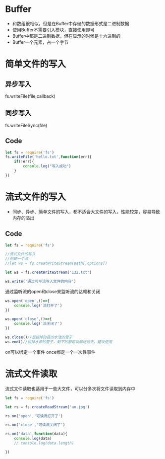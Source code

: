 Buffer
===
* 和数组很相似，但是在Buffer中存储的数据形式是二进制数据
* 使用Buffer不需要引入模块，直接使用即可
* Buffer中都是二进制数据，但在显示的时候是十六进制的 
* Buffer一个元素，占一个字节

简单文件的写入
===
## 异步写入
fs.writeFile(file,callback)

## 同步写入
fs.writeFileSync(file)

## Code
```js
let fs = require('fs')
fs.writeFile('hello.txt',function(err){
    if(!err){
        console.log("写入成功")
    }
})
```

流式文件的写入
===
* 同步、异步、简单文件的写入，都不适合大文件的写入，性能较差，容易导致内存的溢出

## Code
```js
let fs = require('fs')

//流式文件的写入
//创建一个流
//let ws = fs.creatWriteStream(path[,options])

let ws = fs.creatWriteStream('132.txt')

ws.write('通过可写流写入文件的内容')
```

通过监听流的open和close来监听流的达赖和关闭
```js
ws.open('open',()=>{
    console.log('流打开了')
})

ws.open('close',()=>{
    console.log('流关闭了')
})

ws.close()//是拔掉的目的水池的管子
ws.end()//拔掉水源的管子，剩下的额可以输送过去，建议使用
``` 

on可以绑定一个事件
once绑定一个一次性事件

流式文件读取
===
流式文件读取也适用于一些大文件，可以分多次将文件读取到内存中
```js
let fs = require('fs')

let rs = fs.createReadStream('an.jpg')

rs.on('open','可读流打开了')

rs.on('close','可读流关闭了')

rs.on('data',function(data){
    console.log(data)
    // console.log(data.length)

})
```